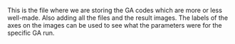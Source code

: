 This is the file where we are storing the GA codes which are more or less well-made. Also adding all the files and the result images. The labels of the axes on the images can be used to see what the parameters were for the specific GA run. 
